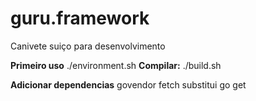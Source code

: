 # guru.framework
Canivete suiço para desenvolvimento


**Primeiro uso** ./environment.sh
**Compilar:** ./build.sh

**Adicionar dependencias** govendor fetch <uri> substitui go get